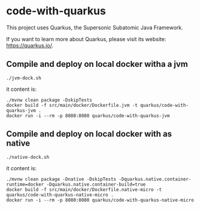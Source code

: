 # code-with-quarkus

This project uses Quarkus, the Supersonic Subatomic Java Framework.

If you want to learn more about Quarkus, please visit its website: <https://quarkus.io/>.

## Compile and deploy on local docker witha a jvm


```shell script
./jvm-dock.sh
```

it content is:

```shell script
./mvnw clean package -DskipTests 
docker build -f src/main/docker/Dockerfile.jvm -t quarkus/code-with-quarkus-jvm .
docker run -i --rm -p 8080:8080 quarkus/code-with-quarkus-jvm
```

## Compile and deploy on local docker with as native


```shell script
./native-dock.sh
```

it content is:

```shell script
./mvnw clean package -Dnative -DskipTests -Dquarkus.native.container-runtime=docker -Dquarkus.native.container-build=true
docker build -f src/main/docker/Dockerfile.native-micro -t quarkus/code-with-quarkus-native-micro .
docker run -i --rm -p 8080:8080 quarkus/code-with-quarkus-native-micro
```


